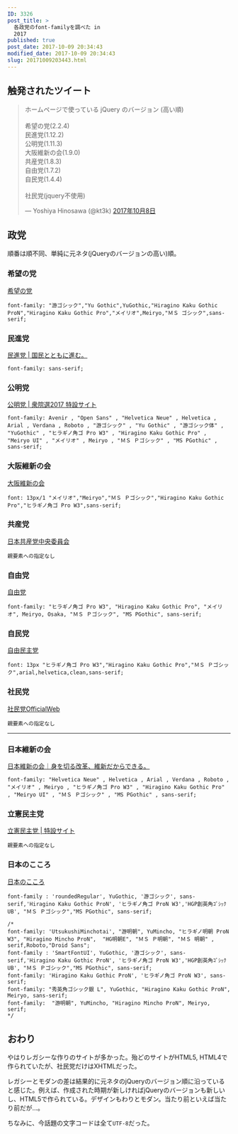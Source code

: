 ```yaml
---
ID: 3326
post_title: >
  各政党のfont-familyを調べた in
  2017
published: true
post_date: 2017-10-09 20:34:43
modified_date: 2017-10-09 20:34:43
slug: 20171009203443.html
---
```

<h2>触発されたツイート</h2>

<blockquote class="twitter-tweet" data-lang="ja"><p lang="ja" dir="ltr">ホームページで使っている jQuery のバージョン (高い順)<br><br>希望の党(2.2.4)<br>民進党(1.12.2)<br>公明党(1.11.3)<br>大阪維新の会(1.9.0)<br>共産党(1.8.3)<br>自由党(1.7.2)<br>自民党(1.4.4)<br><br>社民党(jquery不使用)</p>&mdash; Yoshiya Hinosawa (@kt3k) <a href="https://twitter.com/kt3k/status/917040600288968705?ref_src=twsrc%5Etfw">2017年10月8日</a></blockquote>

<script async src="//platform.twitter.com/widgets.js" charset="utf-8"></script>

<!--more-->

<h2>政党</h2>

順番は順不同、単純に元ネタ(jQueryのバージョンの高い)順。

<h3>希望の党</h3>

<a href="https://kibounotou.jp/">希望の党</a>

<pre><code class="language-css">font-family: "游ゴシック","Yu Gothic",YuGothic,"Hiragino Kaku Gothic ProN","Hiragino Kaku Gothic Pro","メイリオ",Meiryo,"ＭＳ ゴシック",sans-serif;
</code></pre>

<h3>民進党</h3>

<a href="https://www.minshin.or.jp/">民進党 | 国民とともに進む。</a>

<pre><code class="language-css">font-family: sans-serif;
</code></pre>

<h3>公明党</h3>

<a href="https://www.komei.or.jp/campaign/shuin2017/">公明党 | 衆院選2017 特設サイト</a>

<pre><code class="language-css">font-family: Avenir , "Open Sans" , "Helvetica Neue" , Helvetica , Arial , Verdana , Roboto , "游ゴシック" , "Yu Gothic" , "游ゴシック体" , "YuGothic" , "ヒラギノ角ゴ Pro W3" , "Hiragino Kaku Gothic Pro" , "Meiryo UI" , "メイリオ" , Meiryo , "ＭＳ Ｐゴシック" , "MS PGothic" , sans-serif;
</code></pre>

<h3>大阪維新の会</h3>

<a href="http://oneosaka.jp/">大阪維新の会</a>

<pre><code class="language-css">font: 13px/1 "メイリオ","Meiryo","ＭＳ Ｐゴシック","Hiragino Kaku Gothic Pro","ヒラギノ角ゴ Pro W3",sans-serif;
</code></pre>

<h3>共産党</h3>

<a href="http://www.jcp.or.jp/">日本共産党中央委員会</a>

<pre><code>親要素への指定なし
</code></pre>

<h3>自由党</h3>

<a href="http://www.seikatsu1.jp/">自由党</a>

<pre><code class="language-css">font-family: "ヒラギノ角ゴ Pro W3", "Hiragino Kaku Gothic Pro", "メイリオ", Meiryo, Osaka, "ＭＳ Ｐゴシック", "MS PGothic", sans-serif;
</code></pre>

<h3>自民党</h3>

<a href="https://www.jimin.jp/">自由民主党</a>

<pre><code class="language-css">font: 13px "ヒラギノ角ゴ Pro W3","Hiragino Kaku Gothic Pro","ＭＳ Ｐゴシック",arial,helvetica,clean,sans-serif;
</code></pre>

<h3>社民党</h3>

<a href="http://www5.sdp.or.jp/">社民党OfficialWeb</a>

<pre><code>親要素への指定なし
</code></pre>

<hr />

<h3>日本維新の会</h3>

<a href="https://o-ishin.jp/">日本維新の会｜身を切る改革、維新だからできる。</a>

<pre><code class="language-css">font-family: "Helvetica Neue" , Helvetica , Arial , Verdana , Roboto , "メイリオ" , Meiryo , "ヒラギノ角ゴ Pro W3" , "Hiragino Kaku Gothic Pro" , "Meiryo UI" , "ＭＳ Ｐゴシック" , "MS PGothic" , sans-serif;
</code></pre>

<h3>立憲民主党</h3>

<a href="http://cdp-japan.jp/teaser/">立憲民主党 | 特設サイト</a>

<pre><code>親要素への指定なし
</code></pre>

<h3>日本のこころ</h3>

<a href="https://nippon-kokoro.jp/">日本のこころ</a>

<pre><code class="language-css">font-family : 'roundedRegular', YuGothic, '游ゴシック', sans-serif,'Hiragino Kaku Gothic ProN', 'ヒラギノ角ゴ ProN W3','HGP創英角ｺﾞｼｯｸUB', "ＭＳ Ｐゴシック","MS PGothic", sans-serif;

/*
font-family: 'UtsukushiMinchotai', "游明朝", YuMincho, "ヒラギノ明朝 ProN W3", "Hiragino Mincho ProN",  "HG明朝E", "ＭＳ Ｐ明朝", "ＭＳ 明朝" , serif,Roboto,"Droid Sans"; 
font-family : 'SmartFontUI', YuGothic, '游ゴシック', sans-serif,'Hiragino Kaku Gothic ProN', 'ヒラギノ角ゴ ProN W3','HGP創英角ｺﾞｼｯｸUB', "ＭＳ Ｐゴシック","MS PGothic", sans-serif;
font-family: 'Hiragino Kaku Gothic ProN', 'ヒラギノ角ゴ ProN W3', sans-serif;
font-family: "秀英角ゴシック銀 L", YuGothic, "Hiragino Kaku Gothic ProN", Meiryo, sans-serif;
font-family:  "游明朝", YuMincho, "Hiragino Mincho ProN", Meiryo, serif;
*/
</code></pre>

<h2>おわり</h2>

やはりレガシーな作りのサイトが多かった。殆どのサイトがHTML5, HTML4で作られていたが、社民党だけはXHTMLだった。

レガシーとモダンの差は結果的に元ネタのjQueryのバージョン順に沿っていると感じた。例えば、作成された時期が新しければjQueryのバージョンも新しいし、HTML5で作られている。デザインもわりとモダン。当たり前といえば当たり前だが…。

ちなみに、今話題の文字コードは全て<code>UTF-8</code>だった。